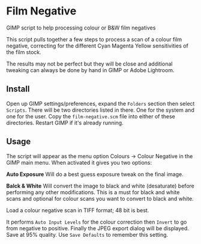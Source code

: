 # Film Negative
GIMP script to help processing colour or B&W film negatives

This script pulls together a few steps to process a scan of a colour film negative,
correcting for the different Cyan Magenta Yellow sensitivities of the film stock.

The results may not be perfect but they will be close and additional tweaking can always be
done by hand in GIMP or Adobe Lightroom.

## Install

Open up GIMP settings/preferences, expand the `Folders` section then select `Scripts`.
There will be two directories listed in there. One for the system and one for the user.
Copy the `film-negative.scm` file into either of these directories. Restart GIMP if it's
already running.

## Usage

The script will appear as the menu option Colours -> Colour Negative in the GIMP main menu.
When activated it gives you two options:

**Auto Exposure** Will do a best guess exposure tweak on the final image.

**Balck & White** Will convert the image to black and white (desaturate) before performing any other modifications. This is a must for black and white scans and optional for colour scans you want to convert to black and white.

Load a colour negative scan in TIFF format; 48 bit is best.

It performs `Auto Input Levels` for the colour correction then `Invert` to go from negative
to positive. Finally the JPEG export dialog will be displayed. Save at 95% quality.
Use `Save Defaults` to remember this setting.
